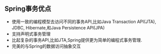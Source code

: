 ## Spring事务优点

- 使用一致的编程模型去访问不同的事务API,比如Java Transaction API(JTA), JDBC, Hibernate,和Java Persistence API(JPA)
- 支持声明式事务管理
- 比起复杂的事务API,比如JTA,Spring提供更为简单的编程式事务管理.
- 完美的与Spring的数据访问抽象交互